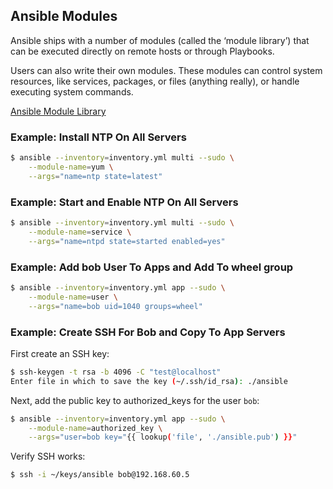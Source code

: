 ## Ansible Modules

Ansible ships with a number of modules (called the ‘module library’) that can be executed directly on remote hosts or through Playbooks.

Users can also write their own modules. These modules can control system resources, like services, packages, or files (anything really), or handle executing system commands.

[Ansible Module Library](http://docs.ansible.com/ansible/modules_by_category.html)

### Example: Install NTP On All Servers

```bash
$ ansible --inventory=inventory.yml multi --sudo \
    --module-name=yum \
    --args="name=ntp state=latest"
```

### Example: Start and Enable NTP On All Servers

```bash
$ ansible --inventory=inventory.yml multi --sudo \
    --module-name=service \
    --args="name=ntpd state=started enabled=yes"
```

### Example: Add bob User To Apps and Add To wheel group

```bash
$ ansible --inventory=inventory.yml app --sudo \
    --module-name=user \
    --args="name=bob uid=1040 groups=wheel"
```

### Example: Create SSH For Bob and Copy To App Servers

First create an SSH key:

```bash
$ ssh-keygen -t rsa -b 4096 -C "test@localhost"
Enter file in which to save the key (~/.ssh/id_rsa): ./ansible
```

Next, add the public key to authorized_keys for the user `bob`:

```bash
$ ansible --inventory=inventory.yml app --sudo \
    --module-name=authorized_key \
    --args="user=bob key="{{ lookup('file', './ansible.pub') }}"
```

Verify SSH works:

```bash
$ ssh -i ~/keys/ansible bob@192.168.60.5
```

